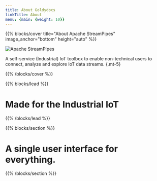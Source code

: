 ```yaml
---
title: About Goldydocs
linkTitle: About
menu: {main: {weight: 10}}
---
```


{{% blocks/cover title="About Apache StreamPipes" image_anchor="bottom" height="auto" %}}

<p class="lead"><img src="https://streampipes.apache.org/img/sp-logo-color.png" class="img-fluid" alt="Apache StreamPipes"> </p>

A self-service (Industrial) IoT toolbox to enable non-technical users to connect, analyze and explore IoT data streams.
{.mt-5}

{{% /blocks/cover %}}

{{% blocks/lead %}}

# Made for the Industrial IoT

{{% /blocks/lead %}}

{{% blocks/section %}}

# A single user interface for everything.

{{% /blocks/section %}}
